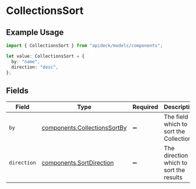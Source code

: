 # CollectionsSort

## Example Usage

```typescript
import { CollectionsSort } from "apideck/models/components";

let value: CollectionsSort = {
  by: "name",
  direction: "desc",
};
```

## Fields

| Field                                                                        | Type                                                                         | Required                                                                     | Description                                                                  | Example                                                                      |
| ---------------------------------------------------------------------------- | ---------------------------------------------------------------------------- | ---------------------------------------------------------------------------- | ---------------------------------------------------------------------------- | ---------------------------------------------------------------------------- |
| `by`                                                                         | [components.CollectionsSortBy](../../models/components/collectionssortby.md) | :heavy_minus_sign:                                                           | The field on which to sort the Collections                                   | name                                                                         |
| `direction`                                                                  | [components.SortDirection](../../models/components/sortdirection.md)         | :heavy_minus_sign:                                                           | The direction in which to sort the results                                   |                                                                              |